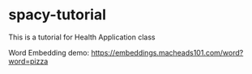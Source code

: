 # spacy-tutorial
This is a tutorial for Health Application class

Word Embedding demo:
https://embeddings.macheads101.com/word?word=pizza
